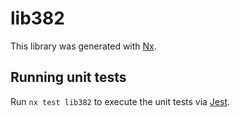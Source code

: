 # lib382

This library was generated with [Nx](https://nx.dev).


## Running unit tests

Run `nx test lib382` to execute the unit tests via [Jest](https://jestjs.io).


